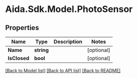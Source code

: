 # Aida.Sdk.Model.PhotoSensor

## Properties

Name | Type | Description | Notes
------------ | ------------- | ------------- | -------------
**Name** | **string** |  | [optional] 
**IsClosed** | **bool** |  | [optional] 

[[Back to Model list]](../README.md#documentation-for-models) [[Back to API list]](../README.md#documentation-for-api-endpoints) [[Back to README]](../README.md)

